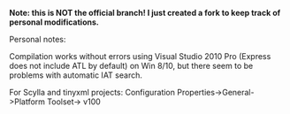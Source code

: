 **Note: this is NOT the official branch! I just created a fork to keep track of personal modifications.**

Personal notes:

Compilation works without errors using Visual Studio 2010 Pro (Express does not include ATL by default) on Win 8/10, but there seem to be problems with automatic IAT search. 

For Scylla and tinyxml projects: Configuration Properties->General->Platform Toolset-> v100
